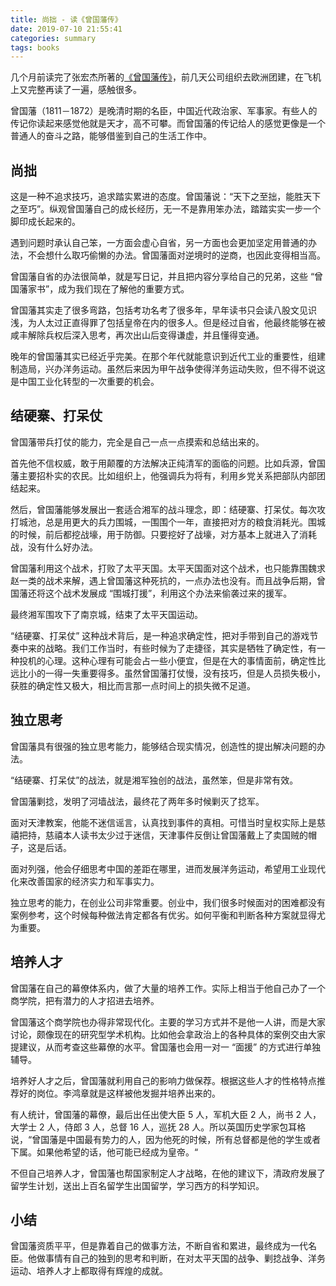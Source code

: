 ```yaml
---
title: 尚拙 - 读《曾国藩传》
date: 2019-07-10 21:55:41
categories: summary
tags: books
---
```


几个月前读完了张宏杰所著的[《曾国藩传》](https://item.jd.com/12469371.html)，前几天公司组织去欧洲团建，在飞机上又完整再读了一遍，感触很多。

曾国藩（1811－1872）是晚清时期的名臣，中国近代政治家、军事家。有些人的传记你读起来感觉他就是天才，高不可攀。而曾国藩的传记给人的感觉更像是一个普通人的奋斗之路，能够借鉴到自己的生活工作中。

## 尚拙

这是一种不追求技巧，追求踏实累进的态度。曾国藩说：“天下之至拙，能胜天下之至巧”。纵观曾国藩自己的成长经历，无一不是靠用笨办法，踏踏实实一步一个脚印成长起来的。

遇到问题时承认自己笨，一方面会虚心自省，另一方面也会更加坚定用普通的办法，不会想什么取巧偷懒的办法。曾国藩面对逆境时的逆商，也因此变得相当高。

曾国藩自省的办法很简单，就是写日记，并且把内容分享给自己的兄弟，这些 “曾国藩家书”，成为我们现在了解他的重要方式。

曾国藩其实走了很多弯路，包括考功名考了很多年，早年读书只会读八股文见识浅，为人太过正直得罪了包括皇帝在内的很多人。但是经过自省，他最终能够在被咸丰解除兵权后深入思考，再次出山后变得谦虚，并且懂得变通。

晚年的曾国藩其实已经近乎完美。在那个年代就能意识到近代工业的重要性，组建制造局，兴办洋务运动。虽然后来因为甲午战争使得洋务运动失败，但不得不说这是中国工业化转型的一次重要的机会。

## 结硬寨、打呆仗

曾国藩带兵打仗的能力，完全是自己一点一点摸索和总结出来的。

首先他不信权威，敢于用颠覆的方法解决正纯清军的面临的问题。比如兵源，曾国藩主要招朴实的农民。比如组织上，他强调兵为将有，利用乡党关系把部队内部团结起来。

然后，曾国藩能够发展出一套适合湘军的战斗理念，即：结硬寨、打呆仗。每次攻打城池，总是用更大的兵力围城，一围围个一年，直接把对方的粮食消耗光。围城的时候，前后都挖战壕，用于防御。只要挖好了战壕，对方基本上就进入了消耗战，没有什么好办法。

曾国藩利用这个战术，打败了太平天国。太平天国面对这个战术，也只能靠围魏求赵一类的战术来解，遇上曾国藩这种死抗的，一点办法也没有。而且战争后期，曾国藩还将这个战术发展成 “围城打援”，利用这个办法来偷袭过来的援军。

最终湘军围攻下了南京城，结束了太平天国运动。

“结硬寨、打呆仗” 这种战术背后，是一种追求确定性，把对手带到自己的游戏节奏中来的战略。我们工作当时，有些时候为了走捷径，其实是牺牲了确定性，有一种投机的心理。这种心理有可能会占一些小便宜，但是在大的事情面前，确定性比远比小的一得一失重要得多。虽然曾国藩打仗慢，没有技巧，但是人员损失极小，获胜的确定性又极大，相比而言那一点时间上的损失微不足道。

## 独立思考

曾国藩具有很强的独立思考能力，能够结合现实情况，创造性的提出解决问题的办法。

“结硬寨、打呆仗”的战法，就是湘军独创的战法，虽然笨，但是非常有效。

曾国藩剿捻，发明了河墙战法，最终花了两年多时候剿灭了捻军。

面对天津教案，他能不迷信谣言，认真找到事件的真相。可惜当时皇权实际上是慈禧把持，慈禧本人读书太少过于迷信，天津事件反倒让曾国藩戴上了卖国贼的帽子，这是后话。

面对列强，他会仔细思考中国的差距在哪里，进而发展洋务运动，希望用工业现代化来改善国家的经济实力和军事实力。

独立思考的能力，在创业公司非常重要。创业中，我们很多时候面对的困难都没有案例参考，这个时候每种做法肯定都各有优劣。如何平衡和判断各种方案就显得尤为重要。

## 培养人才

曾国藩在自己的幕僚体系内，做了大量的培养工作。实际上相当于他自己办了一个商学院，把有潜力的人才招进去培养。

曾国藩这个商学院也办得非常现代化。主要的学习方式并不是他一人讲，而是大家讨论，颇像现在的研究型学术机构。比如他会拿政治上的各种具体的案例交由大家提建议，从而考查这些幕僚的水平。曾国藩也会用一对一 “面援” 的方式进行单独辅导。

培养好人才之后，曾国藩就利用自己的影响力做保荐。根据这些人才的性格特点推荐好的岗位。李鸿章就是这样被他发掘并培养出来的。

有人统计，曾国藩的幕僚，最后出任出使大臣 5 人，军机大臣 2 人，尚书 2 人，大学士 2 人，侍郎 3 人，总督 16 人，巡抚 28 人。所以英国历史学家包耳格说，“曾国藩是中国最有势力的人，因为他死的时候，所有总督都是他的学生或者下属。如果他希望的话，他可能已经成为皇帝。“ 

不但自己培养人才，曾国藩也帮国家制定人才战略，在他的建议下，清政府发展了留学生计划，送出上百名留学生出国留学，学习西方的科学知识。

## 小结

曾国藩资质平平，但是靠着自己的做事方法，不断自省和累进，最终成为一代名臣。他做事情有自己的独到的思考和判断，在对太平天国的战争、剿捻战争、洋务运动、培养人才上都取得有辉煌的成就。

